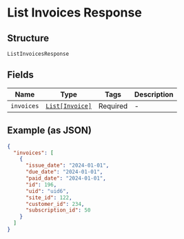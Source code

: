 
# List Invoices Response

## Structure

`ListInvoicesResponse`

## Fields

| Name | Type | Tags | Description |
|  --- | --- | --- | --- |
| `invoices` | [`List[Invoice]`](../../doc/models/invoice.md) | Required | - |

## Example (as JSON)

```json
{
  "invoices": [
    {
      "issue_date": "2024-01-01",
      "due_date": "2024-01-01",
      "paid_date": "2024-01-01",
      "id": 196,
      "uid": "uid6",
      "site_id": 122,
      "customer_id": 234,
      "subscription_id": 50
    }
  ]
}
```


